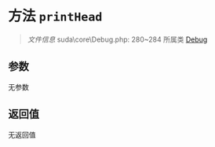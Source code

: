 # 方法 `printHead`

> *文件信息* suda\core\Debug.php: 280~284
> 所属类 [Debug](../Debug.md)




## 参数


无参数


## 返回值

无返回值
